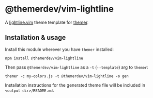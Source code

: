 # @themerdev/vim-lightline

A [lightline.vim](https://github.com/itchyny/lightline.vim) theme template for [themer](https://github.com/themerdev/themer).

## Installation & usage

Install this module wherever you have `themer` installed:

    npm install @themerdev/vim-lightline

Then pass `@themerdev/vim-lightline` as a `-t` (`--template`) arg to `themer`:

    themer -c my-colors.js -t @themerdev/vim-lightline -o gen

Installation instructions for the generated theme file will be included in `<output dir>/README.md`.
